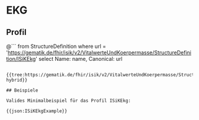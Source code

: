# EKG

## Profil

@```
from StructureDefinition where url = 'https://gematik.de/fhir/isik/v2/VitalwerteUndKoerpermasse/StructureDefinition/ISiKEkg' select Name: name, Canonical: url
```

{{tree:https://gematik.de/fhir/isik/v2/VitalwerteUndKoerpermasse/StructureDefinition/ISiKEkg, hybrid}}

## Beispiele

Valides Minimalbeispiel für das Profil ISiKEkg:

{{json:ISiKEkgExample}}